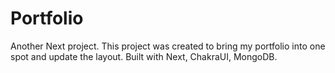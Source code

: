 # Portfolio

Another Next project. This project was created to bring my portfolio into one spot and update the layout. Built with Next, ChakraUI, MongoDB.